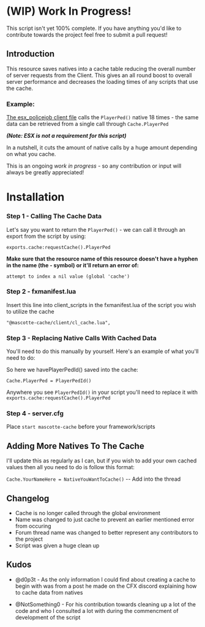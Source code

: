 # (WIP) Work In Progress!

This script isn't yet 100% complete. If you have anything you'd like to contribute towards the project feel free to submit a pull request!


## **Introduction**

This resource saves natives into a cache table reducing the overall number of server requests from the Client. This gives an all round boost to overall server performance and decreases the loading times of any scripts that use the cache.

### **Example:**

[The esx_policejob client file](https://github.com/esx-framework/esx_policejob/blob/master/client/main.lua) calls the `PlayerPed()` native 18 times - the same data can be retrieved from a single call through `Cache.PlayerPed`

***(Note: ESX is not a requirement for this script)***

In a nutshell, it cuts the amount of native calls by a huge amount depending on what you cache.

This is an ongoing *work in progress* - so any contribution or input will always be greatly appreciated!


# Installation

### Step 1 - Calling The Cache Data

Let's say you want to return the `PlayerPed()` - we can call it through an export from the script by using:

`exports.cache:requestCache().PlayerPed`

**Make sure that the resource name of this resource doesn't have a hyphen in the name (the - symbol) or it'll return an error of:**

  `attempt to index a nil value (global 'cache')`

### Step 2 - fxmanifest.lua

Insert this line into client_scripts in the fxmanifest.lua of the script you wish to utilize the cache

`"@mascotte-cache/client/cl_cache.lua",`

### Step 3 - Replacing Native Calls With Cached Data

You'll need to do this manually by yourself. Here's an example of what you'll need to do:

So here we havePlayerPedId() saved into the cache:

`Cache.PlayerPed = PlayerPedId()`

Anywhere you see `PlayerPedId()` in your script you'll need to replace it with `exports.cache:requestCache().PlayerPed`

### Step 4 - server.cfg

Place `start mascotte-cache` before your framework/scripts

## Adding More Natives To The Cache

I'll update this as regularly as I can, but if you wish to add your own cached values then all you need to do is follow this format:


`Cache.YourNameHere = NativeYouWantToCache()` -- Add into the thread

## Changelog

- Cache is no longer called through the global environment 
- Name was changed to just cache to prevent an earlier mentioned error from occuring
- Forum thread name was changed to better represent any contributors to the project
- Script was given a huge clean up


## Kudos 

- @d0p3t - As the only information I could find about creating a cache to begin with was from a post he made on the CFX discord explaining how to cache data from natives

- @NotSomething0 - For his contribution towards cleaning up a lot of the code and who I consulted a lot with during the commencment of development of the script
